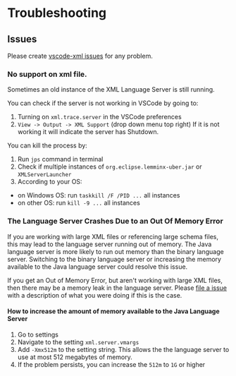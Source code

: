 # Troubleshooting

## Issues

Please create [vscode-xml issues](https://github.com/redhat-developer/vscode-xml/issues) for any problem.

### No support on xml file.

Sometimes an old instance of the XML Language Server is still running.

You can check if the server is not working in VSCode by going to:
 1) Turning on `xml.trace.server` in the VSCode preferences
 2) `View -> Output -> XML Support` (drop down menu top right)
    If it is not working it will indicate the server has Shutdown.

You can kill the process by:

 1) Run `jps` command in terminal
 2) Check if multiple instances of `org.eclipse.lemminx-uber.jar` or `XMLServerLauncher`
 3) According to your OS:

  * on Windows OS: run `taskkill /F /PID ...` all instances
  * on other OS: run `kill -9 ...` all instances

### The Language Server Crashes Due to an Out Of Memory Error

If you are working with large XML files or referencing large schema files,
this may lead to the language server running out of memory.
The Java language server is more likely to run out memory than the binary language server.
Switching to the binary language server
or increasing the memory available to the Java language server could resolve this issue.

If you get an Out of Memory Error, but aren't working with large XML files,
then there may be a memory leak in the language server.
Please [file a issue](https://github.com/redhat-developer/vscode-xml/issues) with a description of what you were doing if this is the case.

#### How to increase the amount of memory available to the Java Language Server

1. Go to settings
2. Navigate to the setting `xml.server.vmargs`
3. Add `-Xmx512m` to the setting string. This allows the the language server to use at most 512 megabytes of memory.
4. If the problem persists, you can increase the `512m` to `1G` or higher
